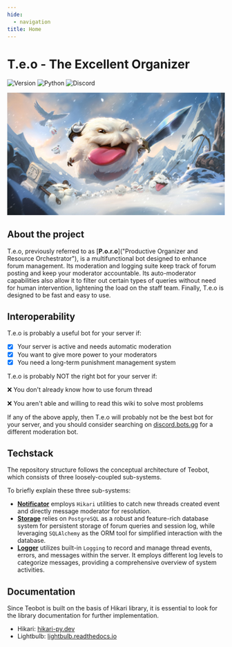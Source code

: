 ```yaml
---
hide:
  - navigation
title: Home
---
```

# T.e.o - The Excellent Organizer 

![Version](https://img.shields.io/badge/Latest%20Version-1.0.0.dev-%2300b4d8.svg?&style=for-the-badge&logo=git&logoColor=white)
![Python](https://img.shields.io/badge/Python-%230096c7.svg?&style=for-the-badge&logo=python&logoColor=white)
![Discord](https://img.shields.io/badge/Discord-%235865F2.svg?style=for-the-badge&logo=discord&logoColor=white)

![](./assets/poros.jpg)

## About the project
T.e.o, previously referred to as [**P.o.r.o**]("Productive Organizer and Resource Orchestrator"), is a multifunctional bot designed to enhance forum management. Its moderation and logging suite keep track of forum posting and keep your moderator accountable. Its auto-moderator capabilities also allow it to filter out certain types of queries without need for human intervention, lightening the load on the staff team. Finally, T.e.o is designed to be fast and easy to use.

## Interoperability
T.e.o is probably a useful bot for your server if:

- [x] Your server is active and needs automatic moderation
- [x] You want to give more power to your moderators
- [x] You need a long-term punishment management system

T.e.o is probably NOT the right bot for your server if:

❌ You don't already know how to use forum thread

❌ You aren't able and willing to read this wiki to solve most problems

If any of the above apply, then T.e.o will probably not be the best bot for your server, and you should consider searching on [discord.bots.gg](https://discord.bots.gg) for a different moderation bot.

## Techstack

The repository structure follows the conceptual architecture of Teobot, which consists of three loosely-coupled sub-systems.

To briefly explain these three sub-systems:

- **[Notificator](https://www.hikari-py.dev/)** employs `Hikari` utilities to catch new threads created event and directly message moderator for resolution.
- **[Storage][storage]** relies on `PostgreSQL` as a robust and feature-rich database system for persistent storage of forum queries and session log, while leveraging `SQLAlchemy` as the ORM tool for simplified interaction with the database.
- **[Logger][logger]** utilizes built-in `Logging` to record and manage thread events, errors, and messages within the server. It employs different log levels to categorize messages, providing a comprehensive overview of system activities.


## Documentation

Since Teobot is built on the basis of Hikari library, it is essential to look for the library documentation for further implementation. 

- Hikari: [hikari-py.dev](https://www.hikari-py.dev/)
- Lightbulb: [lightbulb.readthedocs.io](https://hikari-lightbulb.readthedocs.io/en/latest/)


[storage]: https://docs.python.org/3/library/sqlite3.html
[logger]: https://docs.python.org/3/library/logging.html

